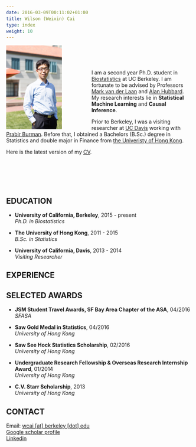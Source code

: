 ```yaml
---
date: 2016-03-09T00:11:02+01:00
title: Wilson (Weixin) Cai
type: index
weight: 10
---
```



<img style="float: left;margin:0 5rem 0 0" src="IMG_7979.jpg" width="30%" height="30%">
<!-- <img style="float: left;" src="../../static/IMG_7979.jpg"> -->
<br>
<br>
<br>

I am a second year Ph.D. student in [Biostatistics](www.stat.berkeley.edu/biostat) at UC Berkeley. I am fortunate to be advised by Professors [Mark van der Laan](www.stat.berkeley.edu/~laan/) and [Alan Hubbard](http://hubbard.berkeley.edu/). My research interests lie in **Statistical Machine Learning** and **Causal Inference**. 

Prior to Berkeley, I was a visiting researcher at [UC Davis](www.stat.ucdavis.edu/) working with [Prabir Burman](www.stat.ucdavis.edu/~burman/). Before that, I obtained a Bachelors (B.Sc.) degree in Statistics and double major in Finance from [the Univeristy of Hong Kong](hku.hk).

Here is the latest version of my [CV](link).

<br>
<br>
<br>
<br>

## EDUCATION

- **University of California, Berkeley**, 2015 - present <br>
*Ph.D. in Biostatistics*

- **The University of Hong Kong**, 2011 - 2015 <br>
*B.Sc. in Statistics*

- **University of California, Davis**, 2013 - 2014 <br>
*Visiting Researcher*

## EXPERIENCE

## SELECTED AWARDS

- **JSM Student Travel Awards, SF Bay Area Chapter of the ASA**, 04/2016 <br>
*SFASA*

- **Saw Gold Medal in Statistics**, 04/2016 <br>
*University of Hong Kong*

- **Saw See Hock Statistics Scholarship**, 02/2016 <br>
*University of Hong Kong*

- **Undergraduate Research Fellowship & Overseas Research Internship Award**, 01/2014 <br>
*University of Hong Kong*

- **C.V. Starr Scholarship**, 2013 <br>
*University of Hong Kong*

## CONTACT

Email: [wcai [at] berkeley [dot] edu](mailto:wcai@berkeley.edu) <br>
[Google scholar profile](link) <br>
[Linkedin](https://www.linkedin.com/in/wilsoncai)